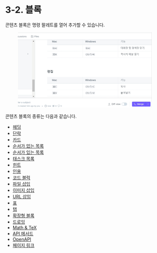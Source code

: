 # 3-2. 블록

콘텐츠 블록은 명령 팔레트를 열어 추가할 수 있습니다.

<figure><img src="../../.gitbook/assets/block.gif" alt=""><figcaption></figcaption></figure>

콘텐츠 블록의 종류는 다음과 같습니다.

* [헤딩](heading.md)
* [단락](paragraph.md)
* [카드](undefined.md)
* [순서가 없는 목록](unordered\_list.md)
* [순서가 있는 목록](ordered\_list.md)
* [태스크 목록](task\_list.md)
* [힌트](hint.md)
* [인용](quote.md)
* [코드 블럭](code\_block.md)
* [파일 삽입](insert\_files.md)
* [이미지 삽입](insert\_images.md)
* [URL 삽입](url.md)
* [표](table.md)
* [탭](tabs.md)
* [확장형 블록](expandable.md)
* [드로잉](drawing.md)
* [Math & TeX](math-and-tex.md)
* [API 메서드](api.md)
* [OpenAPI](openapi.md)
* [페이지 링크](page\_link.md)

